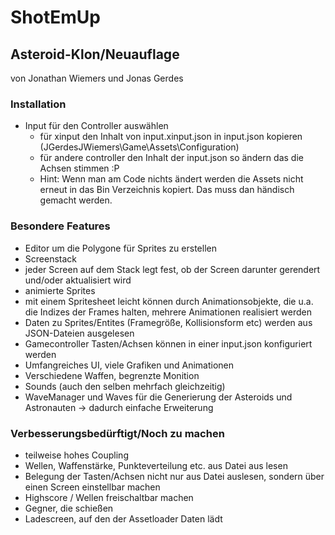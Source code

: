 # ShotEmUp
## Asteroid-Klon/Neuauflage
von Jonathan Wiemers und Jonas Gerdes

### Installation
 - Input für den Controller auswählen
     - für xinput den Inhalt von input.xinput.json in input.json kopieren (JGerdesJWiemers\Game\Assets\Configuration)
     - für andere controller den Inhalt der input.json so ändern das die Achsen stimmen :P
     - Hint: Wenn man am Code nichts ändert werden die Assets nicht erneut in das Bin Verzeichnis kopiert. Das muss dan händisch gemacht werden.
### Besondere Features
 - Editor um die Polygone für Sprites zu erstellen
 - Screenstack
  - jeder Screen auf dem Stack legt fest, ob der Screen darunter gerendert und/oder aktualisiert wird
 - animierte Sprites
  - mit einem Spritesheet leicht können durch Animationsobjekte, die u.a. die Indizes der Frames halten, mehrere Animationen realisiert werden
 - Daten zu Sprites/Entites (Framegröße, Kollisionsform etc) werden aus JSON-Dateien ausgelesen
 - Gamecontroller Tasten/Achsen können in einer input.json konfiguriert werden
 - Umfangreiches UI, viele Grafiken und Animationen
 - Verschiedene Waffen, begrenzte Monition
 - Sounds (auch den selben mehrfach gleichzeitig)
 - WaveManager und Waves für die Generierung der Asteroids und Astronauten -> dadurch einfache Erweiterung

### Verbesserungsbedürftigt/Noch zu machen

- teilweise hohes Coupling
- Wellen, Waffenstärke, Punkteverteilung etc. aus Datei aus lesen
- Belegung der Tasten/Achsen nicht nur aus Datei auslesen, sondern über einen Screen einstellbar machen
- Highscore / Wellen freischaltbar machen
- Gegner, die schießen
- Ladescreen, auf den der Assetloader Daten lädt